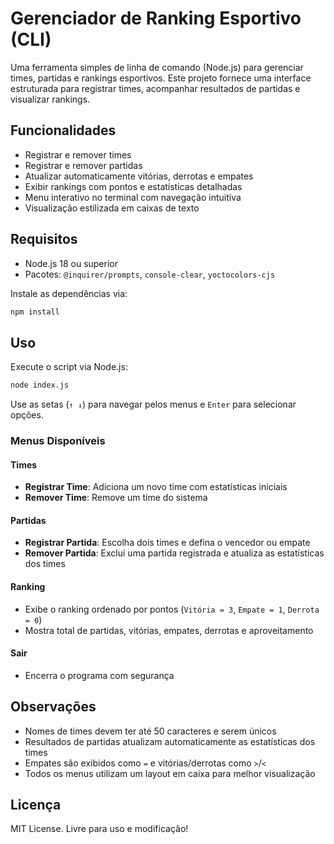 # Gerenciador de Ranking Esportivo (CLI)

Uma ferramenta simples de linha de comando (Node.js) para gerenciar times, partidas e rankings esportivos. Este projeto fornece uma interface estruturada para registrar times, acompanhar resultados de partidas e visualizar rankings.

## Funcionalidades
- Registrar e remover times  
- Registrar e remover partidas  
- Atualizar automaticamente vitórias, derrotas e empates  
- Exibir rankings com pontos e estatísticas detalhadas  
- Menu interativo no terminal com navegação intuitiva  
- Visualização estilizada em caixas de texto  

## Requisitos
- Node.js 18 ou superior  
- Pacotes: `@inquirer/prompts`, `console-clear`, `yoctocolors-cjs`  

Instale as dependências via:

```bash
npm install
```

## Uso
Execute o script via Node.js:

```bash
node index.js
```

Use as setas (`↑ ↓`) para navegar pelos menus e `Enter` para selecionar opções.  

### Menus Disponíveis

#### Times

- **Registrar Time**: Adiciona um novo time com estatísticas iniciais  
- **Remover Time**: Remove um time do sistema  

#### Partidas

- **Registrar Partida**: Escolha dois times e defina o vencedor ou empate  
- **Remover Partida**: Exclui uma partida registrada e atualiza as estatísticas dos times  

#### Ranking

- Exibe o ranking ordenado por pontos (`Vitória = 3`, `Empate = 1`, `Derrota = 0`)  
- Mostra total de partidas, vitórias, empates, derrotas e aproveitamento  

#### Sair

- Encerra o programa com segurança  

## Observações
- Nomes de times devem ter até 50 caracteres e serem únicos  
- Resultados de partidas atualizam automaticamente as estatísticas dos times  
- Empates são exibidos como `=` e vitórias/derrotas como `>`/`<`  
- Todos os menus utilizam um layout em caixa para melhor visualização  

## Licença
MIT License. Livre para uso e modificação!
